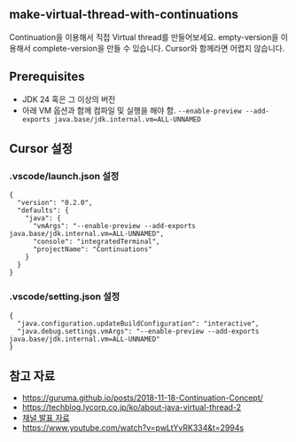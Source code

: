 ## make-virtual-thread-with-continuations
Continuation을 이용해서 직접 Virtual thread를 만들어보세요. empty-version을 이용해서 complete-version을 만들 수 있습니다. Cursor와 함께라면 어렵지 않습니다.

## Prerequisites
- JDK 24 혹은 그 이상의 버전
- 아래 VM 옵션과 함께 컴파일 및 실행을 해야 함. `--enable-preview --add-exports java.base/jdk.internal.vm=ALL-UNNAMED`


## Cursor 설정
### .vscode/launch.json 설정
```
{
  "version": "0.2.0",
  "defaults": {
    "java": {
      "vmArgs": "--enable-preview --add-exports java.base/jdk.internal.vm=ALL-UNNAMED",
      "console": "integratedTerminal",
      "projectName": "Continuations"
    }
  }
}
```

### .vscode/setting.json 설정
```
{
  "java.configuration.updateBuildConfiguration": "interactive",
  "java.debug.settings.vmArgs": "--enable-preview --add-exports java.base/jdk.internal.vm=ALL-UNNAMED"
}
```

## 참고 자료
- https://guruma.github.io/posts/2018-11-18-Continuation-Concept/
- https://techblog.lycorp.co.jp/ko/about-java-virtual-thread-2
- [채널 발표 자료](https://www.notion.so/channelio/20f74b55ec7c8010b333ed54ee055ad3?source=copy_link)
- https://www.youtube.com/watch?v=pwLtYvRK334&t=2994s